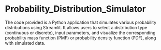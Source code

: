 # Probability_Distribution_Simulator
The code provided is a Python application that simulates various probability distributions using Streamlit. It allows users to select a distribution type (continuous or discrete), input parameters, and visualize the corresponding probability mass function (PMF) or probability density function (PDF), along with simulated data.
